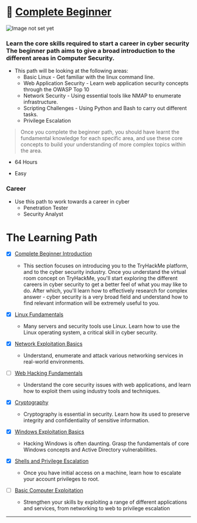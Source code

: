 # 🔰 [Complete Beginner](https://tryhackme.com/path-action/beginner/join)

![Image not set yet](https://assets.tryhackme.com/img/paths/completebeginner.jpg)

### Learn the core skills required to start a career in cyber security The beginner path aims to give a broad introduction to the different areas in Computer Security. 
- This path will be looking at the following areas:
  - Basic Linux - Get familiar with the linux command line.
  - Web Application Security - Learn web application security concepts through the OWASP Top 10
  - Network Security - Using essential tools like NMAP to enumerate infrastructure.
  - Scripting Challenges - Using Python and Bash to carry out different tasks.
  - Privilege Escalation
> Once you complete the beginner path, you should have learnt the fundamental knowledge for each specific area, and use these core concepts to build your understanding of more complex topics within the area.

- 64 Hours

- Easy

### Career
- Use this path to work towards a career in cyber
    - Penetration Tester
    - Security Analyst

# The Learning Path
- [x] [Complete Beginner Introduction](#complete-beginner-introduction)
  - This section focuses on introducing you to the TryHackMe platform, and to the cyber security industry. Once you understand the virtual room concept on TryHackMe, you'll start exploring the different careers in cyber security to get a better feel of what you may like to do. After which, you'll learn how to effectively research for complex answer - cyber security is a very broad field and understand how to find relevant information will be extremely useful to you.

- [x] [Linux Fundamentals](Linux%20Fundamentals)
  - Many servers and security tools use Linux. Learn how to use the Linux operating system, a critical skill in cyber security.

- [x] [Network Exploitation Basics](./Network%20Exploitation%20Basics)
  - Understand, enumerate and attack various networking services in real-world environments.

- [ ] [Web Hacking Fundamentals](./wWeb%20Hacking%20Fundamentals)
  - Understand the core security issues with web applications, and learn how to exploit them using industry tools and techniques.

- [x] [Cryptography](./Cryptography)
  - Cryptography is essential in security. Learn how its used to preserve integrity and confidentiality of sensitive information.

- [x] [Windows Exploitation Basics](./Windows%20Exploitation%20Basics)
  - Hacking Windows is often daunting. Grasp the fundamentals of core Windows concepts and Active Directory vulnerabilities.

- [x] [Shells and Privilege Escalation](./Shells%20and%20Privilege%20Escalation)
  - Once you have initial access on a machine, learn how to escalate your account privileges to root.

- [ ] [Basic Computer Exploitation](./Basic%20Computer%20Exploitation)
  - Strengthen your skills by exploiting a range of different applications and services, from networking to web to privilege escalation

---
